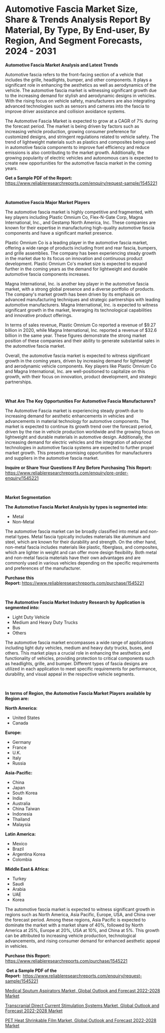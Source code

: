 <p><h1>Automotive Fascia Market Size, Share & Trends Analysis Report By Material, By Type, By End-user, By Region, And Segment Forecasts, 2024 - 2031</h1></p><p><strong>Automotive Fascia Market Analysis and Latest Trends</strong></p>
<p><p>Automotive fascia refers to the front-facing section of a vehicle that includes the grille, headlights, bumper, and other components. It plays a significant role in enhancing the aesthetics as well as aerodynamics of the vehicle. The automotive fascia market is witnessing significant growth due to the increasing demand for stylish and aerodynamic designs in vehicles. With the rising focus on vehicle safety, manufacturers are also integrating advanced technologies such as sensors and cameras into the fascia to improve driver assistance and collision avoidance systems.</p><p>The Automotive Fascia Market is expected to grow at a CAGR of 7% during the forecast period. The market is being driven by factors such as increasing vehicle production, growing consumer preference for customized designs, and stringent regulations related to vehicle safety. The trend of lightweight materials such as plastics and composites being used in automotive fascia components to improve fuel efficiency and reduce emissions is also contributing to the market growth. Additionally, the growing popularity of electric vehicles and autonomous cars is expected to create new opportunities for the automotive fascia market in the coming years.</p></p>
<p><strong>Get a Sample PDF of the Report:&nbsp;</strong> <a href="https://www.reliableresearchreports.com/enquiry/request-sample/1545221">https://www.reliableresearchreports.com/enquiry/request-sample/1545221</a></p>
<p>&nbsp;</p>
<p><strong>Automotive Fascia Major Market Players</strong></p>
<p><p>The automotive fascia market is highly competitive and fragmented, with key players including Plastic Omnium Co, Flex-N-Gate Corp, Magna International, Inc., and Gestamp North America, Inc. These companies are known for their expertise in manufacturing high-quality automotive fascia components and have a significant market presence.</p><p>Plastic Omnium Co is a leading player in the automotive fascia market, offering a wide range of products including front and rear fascia, bumpers, and grille assemblies. The company has been experiencing steady growth in the market due to its focus on innovation and continuous product development. Plastic Omnium Co's market size is expected to expand further in the coming years as the demand for lightweight and durable automotive fascia components increases.</p><p>Magna International, Inc. is another key player in the automotive fascia market, with a strong global presence and a diverse portfolio of products. The company's market growth has been driven by its emphasis on advanced manufacturing techniques and strategic partnerships with leading automotive manufacturers. Magna International, Inc. is expected to witness significant growth in the market, leveraging its technological capabilities and innovative product offerings.</p><p>In terms of sales revenue, Plastic Omnium Co reported a revenue of $9.27 billion in 2020, while Magna International, Inc. reported a revenue of $32.6 billion in the same year. These figures demonstrate the strong market position of these companies and their ability to generate substantial sales in the automotive fascia market.</p><p>Overall, the automotive fascia market is expected to witness significant growth in the coming years, driven by increasing demand for lightweight and aerodynamic vehicle components. Key players like Plastic Omnium Co and Magna International, Inc. are well-positioned to capitalize on this growth, with their focus on innovation, product development, and strategic partnerships.</p></p>
<p>&nbsp;</p>
<p><strong>What Are The Key Opportunities For Automotive Fascia Manufacturers?</strong></p>
<p><p>The Automotive Fascia market is experiencing steady growth due to increasing demand for aesthetic enhancements in vehicles and advancements in material technology for automotive components. The market is expected to continue its growth trend over the forecast period, driven by the rise in vehicle production worldwide and the growing focus on lightweight and durable materials in automotive design. Additionally, the increasing demand for electric vehicles and the integration of advanced technologies in automotive fascia systems are expected to further propel market growth. This presents promising opportunities for manufacturers and suppliers in the automotive fascia market.</p></p>
<p><strong>Inquire or Share Your Questions If Any Before Purchasing This Report:</strong> <a href="https://www.reliableresearchreports.com/enquiry/pre-order-enquiry/1545221">https://www.reliableresearchreports.com/enquiry/pre-order-enquiry/1545221</a></p>
<p>&nbsp;</p>
<p><strong>Market Segmentation</strong></p>
<p><strong>The Automotive Fascia Market Analysis by types is segmented into:</strong></p>
<p><ul><li>Metal</li><li>Non-Metal</li></ul></p>
<p><p>The automotive fascia market can be broadly classified into metal and non-metal types. Metal fascia typically includes materials like aluminum and steel, which are known for their durability and strength. On the other hand, non-metal fascia includes materials like plastic, fiberglass, and composites, which are lighter in weight and can offer more design flexibility. Both metal and non-metal fascia materials have their own advantages and are commonly used in various vehicles depending on the specific requirements and preferences of the manufacturer.</p></p>
<p><strong>Purchase this Report:&nbsp;</strong><a href="https://www.reliableresearchreports.com/purchase/1545221">https://www.reliableresearchreports.com/purchase/1545221</a></p>
<p>&nbsp;</p>
<p><strong>The Automotive Fascia Market Industry Research by Application is segmented into:</strong></p>
<p><ul><li>Light Duty Vehicle</li><li>Medium and Heavy Duty Trucks</li><li>Bus</li><li>Others</li></ul></p>
<p><p>The automotive fascia market encompasses a wide range of applications including light duty vehicles, medium and heavy duty trucks, buses, and others. This market plays a crucial role in enhancing the aesthetics and functionality of vehicles, providing protection to critical components such as headlights, grille, and bumper. Different types of fascia designs are utilized in each application to meet specific requirements for performance, durability, and visual appeal in the respective vehicle segments.</p></p>
<p>&nbsp;</p>
<p><strong>In terms of Region, the Automotive Fascia Market Players available by Region are:</strong></p>
<p>
    <p> <strong> North America: </strong>
        <ul>
            <li>United States</li>
            <li>Canada</li>
        </ul>
        </p> 
    <p> <strong> Europe: </strong>
        <ul>
            <li>Germany</li>
            <li>France</li>
            <li>U.K.</li>
            <li>Italy</li>
            <li>Russia</li>
        </ul>
        </p> 
    <p> <strong> Asia-Pacific: </strong>
        <ul>
            <li>China</li>
            <li>Japan</li>
            <li>South Korea</li>
            <li>India</li>
            <li>Australia</li>
            <li>China Taiwan</li>
            <li>Indonesia</li>
            <li>Thailand</li>
            <li>Malaysia</li>
        </ul>
        </p> 
    <p> <strong> Latin America: </strong>
        <ul>
            <li>Mexico</li>
            <li>Brazil</li>
            <li>Argentina Korea</li>
            <li>Colombia</li>
        </ul>
        </p> 
    <p> <strong> Middle East & Africa: </strong>
        <ul>
            <li>Turkey</li>
            <li>Saudi</li>
            <li>Arabia</li>
            <li>UAE</li>
            <li>Korea</li>
        </ul>
    </p>
    </p>
<p><p>The automotive fascia market is expected to witness significant growth in regions such as North America, Asia Pacific, Europe, USA, and China over the forecast period. Among these regions, Asia Pacific is expected to dominate the market with a market share of 40%, followed by North America at 25%, Europe at 20%, USA at 10%, and China at 5%. This growth can be attributed to increasing vehicle production, technological advancements, and rising consumer demand for enhanced aesthetic appeal in vehicles.</p></p>
<p><strong>Purchase this Report: </strong><a href="https://www.reliableresearchreports.com/purchase/1545221">https://www.reliableresearchreports.com/purchase/1545221</a></p>
<p>&nbsp;<strong>Get a Sample PDF of the Report:&nbsp;&nbsp;</strong><a href="https://www.reliableresearchreports.com/enquiry/request-sample/1545221">https://www.reliableresearchreports.com/enquiry/request-sample/1545221</a></p>
<p><strong></strong></p>
<p><p><a href="https://view.publitas.com/reportprime-1/medical-sputum-aspirators-market-global-outlook-and-forecast-2022-2028-market-size-growth-and-forecast-from-2023-2030/">Medical Sputum Aspirators Market, Global Outlook and Forecast 2022-2028 Market</a></p><p><a href="https://view.publitas.com/reportprime-1/transcranial-direct-current-stimulation-systems-market-global-outlook-and-forecast-2022-2028-market-size-market-share-and-global-market-analysis-report-2023-2030/">Transcranial Direct Current Stimulation Systems Market, Global Outlook and Forecast 2022-2028 Market</a></p><p><a href="https://view.publitas.com/reportprime-1/pet-heat-shrinkable-film-market-global-outlook-and-forecast-2022-2028-market-share-market-new-trends-analysis-report-by-type-by-application-by-end-use-by-region-and-segment-forecasts-2023-2030/">PET Heat Shrinkable Film Market, Global Outlook and Forecast 2022-2028 Market</a></p></p>